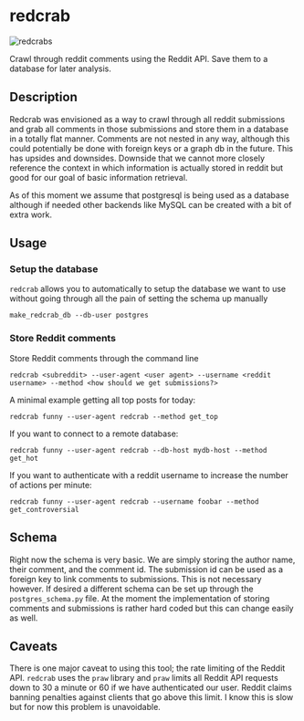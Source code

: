 # redcrab
![redcrabs](https://danuka.files.wordpress.com/2013/06/red-crab-migration-6.jpg)

Crawl through reddit comments using the Reddit API. Save them to a database 
for later analysis.

## Description
Redcrab was envisioned as a way to crawl through all reddit submissions and grab all comments
in those submissions and store them in a database in a totally flat manner. Comments are not
nested in any way, although this could potentially be done with foreign keys or a graph db in
the future. This has upsides and downsides. Downside that we cannot more closely reference the context in 
which information is actually stored in reddit but good for our goal of basic information retrieval.

As of this moment we assume that postgresql is being used as a database although if needed
other backends like MySQL can be created with a bit of extra work.

## Usage
### Setup the database
`redcrab` allows you to automatically to setup the database we want to use without going through all the 
pain of setting the schema up manually

    make_redcrab_db --db-user postgres

### Store Reddit comments
Store Reddit comments through the command line

    redcrab <subreddit> --user-agent <user agent> --username <reddit username> --method <how should we get submissions?>

A minimal example getting all top posts for today:

    redcrab funny --user-agent redcrab --method get_top

If you want to connect to a remote database:

    redcrab funny --user-agent redcrab --db-host mydb-host --method get_hot

If you want to authenticate with a reddit username to increase the number of actions per minute:

    redcrab funny --user-agent redcrab --username foobar --method get_controversial

## Schema
Right now the schema is very basic. We are simply storing the author name, their comment, and
the comment id. The submission id can be used as a foreign key to link comments to submissions.
This is not necessary however. If desired a different schema can be set up through the `postgres_schema.py` file.
At the moment the implementation of storing comments and submissions is rather hard coded but this
can change easily as well.


## Caveats
There is one major caveat to using this tool; the rate limiting of the Reddit API. `redcrab`
uses the `praw` library and `praw` limits all Reddit API requests down to 30 a minute or 60
if we have authenticated our user. Reddit claims banning penalties against clients that
go above this limit. I know this is slow but for now this problem is unavoidable.
